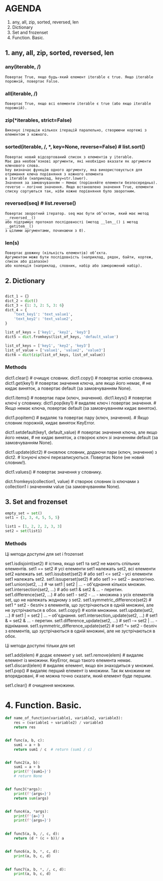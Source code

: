 
# AGENDA

1. any, all, zip, sorted, reversed, len
2. Dictionary
3. Set and frozenset
4. Function. Basic.



## 1. any, all, zip, sorted, reversed, len

### any(iterable, /)
    
    Повертає True, якщо будь-який елемент iterable є true. Якщо iterable порожній, повертає False.

### all(iterable, /)
    
    Повертає True, якщо всі елементи iterable є true (або якщо iterable порожній).

### zip(*iterables, strict=False)
    
    Виконує ітерацію кількох ітерацій паралельно, створюючи кортежі з елементом з кожного.


### sorted(iterable, /, *, key=None, reverse=False) # list.sort()
    
    Повертає новий відсортований список з елементів у iterable. 
    Має два необов’язкові аргументи, які необхідно вказати як аргументи ключового слова.
    key визначає функцію одного аргументу, яка використовується для отримання ключа порівняння з кожного елемента 
    в iterable (наприклад, key=str.lower). 
    Значення за замовчуванням — Немає (порівняйте елементи безпосередньо).
    reverse — логічне значення. Якщо встановлено значення True, елементи списку сортуються так, ніби кожне порівняння було зворотним.

### reversed(seq) # list.reverse()

    Повертає зворотний ітератор. seq має бути об’єктом, який має метод __reversed__() 
    або підтримує протокол послідовності (метод __len__() і метод __getitem__() 
    з цілими аргументами, починаючи з 0).

### len(s) 

    Повертає довжину (кількість елементів) об’єкта. 
    Аргументом може бути послідовність (наприклад, рядок, байти, кортеж, список або діапазон) 
    або колекція (наприклад, словник, набір або заморожений набір).



## 2. Dictionary

```python

dict_1 = {}
dict_2 = dict()
dict_3 = {1: 3, 2: 5, 3: 6}
dict_4 = {
    'text_key1': 'text_value1',
    'text_key2': 'text_value2',
}

list_of_keys = ['key1', 'key2', 'key3']
dict5 = dict.fromkeys(list_of_keys, 'default_value')

list_of_keys = ['key1', 'key2', 'key3']
list_of_value = ['value1', 'value2', 'value3']
dict6 = dict(zip(list_of_keys, list_of_value))


```
### Methods

dict1.clear()                           # очищує словник.
dict1.copy()                            # повертає копію словника.
dict1.get(key1)                         # повертає значення ключа, але якщо його немає,
                                        # не кидає виняток, а повертає default (за замовчуванням None).
                                        
dict1.items()                           # повертає пари (ключ, значення).
dict1.keys()                            # повертає ключі у словнику.
dict1.pop(key1)                         # видаляє ключ і повертає значення.
                                        # Якщо немає ключа, повертає default (за замовчуванням кидає виняток).
                                        
dict1.popitem()                         # видаляє та повертає пару (ключ, значення).
                                        # Якщо словник порожній, кидає виняток KeyError.

dict1.setdefault(key1, default_value)   # повертає значення ключа, але якщо його немає,
                                        # не кидає виняток, а створює ключ зі значенням default (за замовчуванням None).
                                        
dict1.update(dict2)                     # оновлює словник, додаючи пари (ключ, значення) з dict2.
                                        # Існуючі ключі перезаписуються. Повертає None (не новий словник!). 


dict1.values()                          # повертає значення у словнику.       


dict.fromkeys(collection1, value)       # створює словник із ключами з collection1 і значенням value (за замовчуванням None).



## 3. Set and frozenset

```python
empty_set = set()
set1 = {1, 3, 4, 5, 5, 5}

list1 = [1, 2, 2, 2, 3, 3]
set2 = set(list1)
```

### Methods
Ці методи доступні для set і frozenset

set1.isdisjoint(set2)                   # істина, якщо set1 та set2 не мають спільних елементів.
set1 == set2                            # усі елементи set1 належать set2, всі елементи set2 належать set.
set1.issubset(set2)                     # або set1 <= set2 - усі елементи set1 належать set2.
set1.issuperset(set2)                   # або set1 >= set2 – аналогічно.
set1.union(set2, ...)                   # чи set1 | set2 | ... - об'єднання кількох множин.
set1.intersection(set2, ...)            # або set1 & set2 & ... - перетин.
set1.difference(set2, ...)              # або set1 - set2 - ... - множина з усіх елементів set, що не належать жодному з set2.
set1.symmetric_difference(set2)         # set1 ^ set2 - безліч з елементів, що зустрічаються в одній множині, але не зустрічаються в обох.
set1.copy()                             # копія множини.
set1.update(set2, ...)                  # set1 | = set2 | ... – об'єднання.
set1.intersection_update(set2, ...)     # set1 & = set2 & ... - перетин.
set1.difference_update(set2, ...)       # set1 -= set2 | ... - віднімання.
set1.symmetric_difference_update(set2)  # set1 ^= set2 - безліч з елементів, що зустрічаються в одній множині,
                                          але не зустрічаються в обох.

Ці методи доступні тільки для set

set1.add(elem)                          # додає елемент у set.
set1.remove(elem)                       # видаляє елемент із множини. KeyError, якщо такого елемента немає.
set1.discard(elem)                      # видаляє елемент, якщо він знаходиться у множині.
set1.pop()                              # видаляє перший елемент із множини. Так як множини не впорядковані,
                                        # не можна точно сказати, який елемент буде першим.
                                          
set1.clear()                            # очищення множини.


# 4. Function. Basic.

```python
def name_of_function(variable1, variable2, variable3):
    res = (variable1 + variable2) / variable3
    return res


def func(a, b, c):
    sum1 = a + b
    return sum1 / c  # return (sum1 / c)


def func2(a, b):
    sum1 = a + b
    print(f'{sum1=}')
    # return None


def func3(*args):
    print(f'{args=}')
    return sum(args)


def func4(a, *args):
    print(f'{a=}')
    print(f'{args=}')

    
def func5(a, b, /, c, d):
    return (d * (c + b))/ a


def func6(a, b, *, c, d):
    print(a, b, c, d)
    

def func7(a, b, *, /, c, d):
    print(a, b, c, d)

```